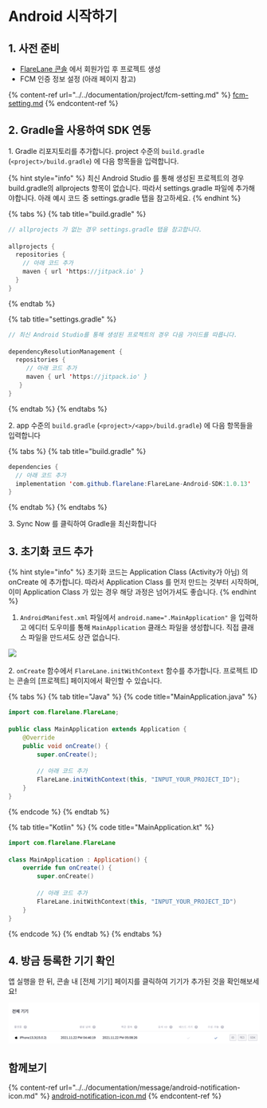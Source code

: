 # Android 시작하기

## 1. 사전 준비

* [FlareLane 콘솔](https://console.flarelane.com) 에서 회원가입 후 프로젝트 생성
* FCM 인증 정보 설정 (아래 페이지 참고)

{% content-ref url="../../documentation/project/fcm-setting.md" %}
[fcm-setting.md](../../documentation/project/fcm-setting.md)
{% endcontent-ref %}

## 2. Gradle을 사용하여 SDK 연동

1\. Gradle 리포지토리를 추가합니다. project 수준의 `build.gradle` (`<project>/build.gradle`) 에 다음 항목들을 입력합니다.

{% hint style="info" %}
최신 Android Studio 를 통해 생성된 프로젝트의 경우 build.gradle의 allprojects 항목이 없습니다. 따라서 settings.gradle 파일에 추가해야합니다. 아래 예시 코드 중 settings.gradle 탭을 참고하세요.
{% endhint %}

{% tabs %}
{% tab title="build.gradle" %}
```java
// allprojects 가 없는 경우 settings.gradle 탭을 참고합니다.

allprojects {
  repositories {
    // 아래 코드 추가
    maven { url 'https://jitpack.io' }
  }
}
```
{% endtab %}

{% tab title="settings.gradle" %}
```java
// 최신 Android Studio를 통해 생성된 프로젝트의 경우 다음 가이드를 따릅니다.

dependencyResolutionManagement {
  repositories {
     // 아래 코드 추가
     maven { url 'https://jitpack.io' }
   }
}
```
{% endtab %}
{% endtabs %}

2\. app 수준의 `build.gradle` (`<project>/<app>/build.gradle`) 에 다음 항목들을 입력합니다

{% tabs %}
{% tab title="build.gradle" %}
```java
dependencies {
  // 아래 코드 추가
  implementation 'com.github.flarelane:FlareLane-Android-SDK:1.0.13'
}
```
{% endtab %}
{% endtabs %}

3\. Sync Now 를 클릭하여 Gradle을  최신화합니다

## 3. 초기화 코드 추가

{% hint style="info" %}
초기화 코드는 Application Class (Activity가 아님) 의 onCreate 에 추가합니다. 따라서 Application Class 를 먼저 만드는 것부터 시작하며, 이미 Application Class 가 있는 경우 해당 과정은 넘어가셔도 좋습니다.
{% endhint %}

1. `AndroidManifest.xml` 파일에서 `android.name=".MainApplication"` 을 입력하고 에디터 도우미를 통해 `MainApplication` 클래스 파일을 생성합니다. 직접 클래스 파일을 만드셔도 상관 없습니다.

![](../../.gitbook/assets/스크린샷\_2021-07-27\_오후\_12.11.47.png)

2\. `onCreate` 함수에서 `FlareLane.initWithContext` 함수를 추가합니다. 프로젝트 ID는 콘솔의 \[프로젝트] 페이지에서 확인할 수 있습니다.

{% tabs %}
{% tab title="Java" %}
{% code title="MainApplication.java" %}
```java
import com.flarelane.FlareLane;

public class MainApplication extends Application {
    @Override
    public void onCreate() {
        super.onCreate();
        
        // 아래 코드 추가
        FlareLane.initWithContext(this, "INPUT_YOUR_PROJECT_ID");
    }
}
```
{% endcode %}
{% endtab %}

{% tab title="Kotlin" %}
{% code title="MainApplication.kt" %}
```kotlin
import com.flarelane.FlareLane

class MainApplication : Application() {
    override fun onCreate() {
        super.onCreate()
        
        // 아래 코드 추가
        FlareLane.initWithContext(this, "INPUT_YOUR_PROJECT_ID")
    }
}
```
{% endcode %}
{% endtab %}
{% endtabs %}

## 4. 방금 등록한 기기 확인

앱 실행을 한 뒤, 콘솔 내 \[전체 기기] 페이지를 클릭하여 기기가 추가된 것을 확인해보세요!

![](<../../.gitbook/assets/스크린샷 2021-12-15 오후 11.19.00.png>)

## 함께보기

{% content-ref url="../../documentation/message/android-notification-icon.md" %}
[android-notification-icon.md](../../documentation/message/android-notification-icon.md)
{% endcontent-ref %}



